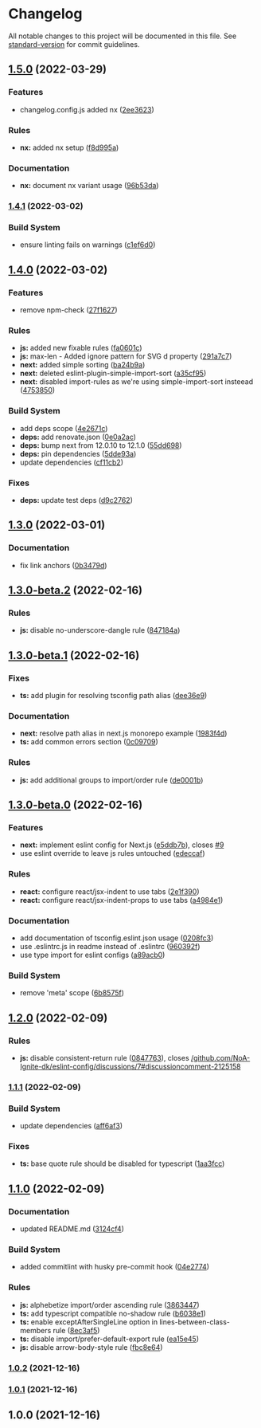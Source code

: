 # Changelog

All notable changes to this project will be documented in this file. See [standard-version](https://github.com/conventional-changelog/standard-version) for commit guidelines.

## [1.5.0](https://github.com/NoA-Ignite-dk/eslint-config/compare/v1.4.1...v1.5.0) (2022-03-29)


### Features

* changelog.config.js added nx ([2ee3623](https://github.com/NoA-Ignite-dk/eslint-config/commit/2ee36231cf3f3acf0aa642f3aa8d212bfd4e671f))


### Rules

* **nx:** added nx setup ([f8d995a](https://github.com/NoA-Ignite-dk/eslint-config/commit/f8d995a24db1f9fb5b2c1df0f868bc54b56325f1))


### Documentation

* **nx:** document nx variant usage ([96b53da](https://github.com/NoA-Ignite-dk/eslint-config/commit/96b53daa3c9e12380f6ad4d272eb9dd0003ab72f))

### [1.4.1](https://github.com/NoA-Ignite-dk/eslint-config/compare/v1.4.0...v1.4.1) (2022-03-02)


### Build System

* ensure linting fails on warnings ([c1ef6d0](https://github.com/NoA-Ignite-dk/eslint-config/commit/c1ef6d0df270c971a6bd14cd588c2dfb3a53d22e))

## [1.4.0](https://github.com/NoA-Ignite-dk/eslint-config/compare/v1.3.0...v1.4.0) (2022-03-02)


### Features

* remove npm-check ([27f1627](https://github.com/NoA-Ignite-dk/eslint-config/commit/27f16272fd15f945be193307881afddbffd37f77))


### Rules

* **js:** added new fixable rules ([fa0601c](https://github.com/NoA-Ignite-dk/eslint-config/commit/fa0601c843c1c216ceff01ebd27863cf6d54757a))
* **js:** max-len - Added ignore pattern for SVG d property ([291a7c7](https://github.com/NoA-Ignite-dk/eslint-config/commit/291a7c723d1f57915d8fee58bcdf62bcd3ad745b))
* **next:** added simple sorting ([ba24b9a](https://github.com/NoA-Ignite-dk/eslint-config/commit/ba24b9a38972d6b1b5577b0cced2c80961ccd131))
* **next:** deleted eslint-plugin-simple-import-sort ([a35cf95](https://github.com/NoA-Ignite-dk/eslint-config/commit/a35cf9551869f967f64d6d22e8c5f52d1731df5f))
* **next:** disabled import-rules as we're using simple-import-sort insteead ([4753850](https://github.com/NoA-Ignite-dk/eslint-config/commit/475385036d6162d43484dbf5e1f5b0e9d37bc2b1))


### Build System

* add deps scope ([4e2671c](https://github.com/NoA-Ignite-dk/eslint-config/commit/4e2671c5abb5343b0e07be6e7f0ebc814b237732))
* **deps:** add renovate.json ([0e0a2ac](https://github.com/NoA-Ignite-dk/eslint-config/commit/0e0a2ac666e55f67fd52af2c0f22b53ff99408bd))
* **deps:** bump next from 12.0.10 to 12.1.0 ([55dd698](https://github.com/NoA-Ignite-dk/eslint-config/commit/55dd698ecc9c2220bd700198f93e92281bfe238d))
* **deps:** pin dependencies ([5dde93a](https://github.com/NoA-Ignite-dk/eslint-config/commit/5dde93ac05c09bbad472524c0ec9491e9a513979))
* update dependencies ([cf11cb2](https://github.com/NoA-Ignite-dk/eslint-config/commit/cf11cb2fac9d24ece4bd6838b275dc4ef3db4ddc))


### Fixes

* **deps:** update test deps ([d9c2762](https://github.com/NoA-Ignite-dk/eslint-config/commit/d9c276267671f322e88931b7cfdb477f255d5298))

## [1.3.0](https://github.com/NoA-Ignite-dk/eslint-config/compare/v1.3.0-beta.2...v1.3.0) (2022-03-01)


### Documentation

* fix link anchors ([0b3479d](https://github.com/NoA-Ignite-dk/eslint-config/commit/0b3479d5d811ff71d85fbf9d0984b9f087714874))

## [1.3.0-beta.2](https://github.com/NoA-Ignite-dk/eslint-config/compare/v1.3.0-beta.1...v1.3.0-beta.2) (2022-02-16)


### Rules

* **js:** disable no-underscore-dangle rule ([847184a](https://github.com/NoA-Ignite-dk/eslint-config/commit/847184af90b53b33b0ec811ed4765cc49991e2e7))

## [1.3.0-beta.1](https://github.com/NoA-Ignite-dk/eslint-config/compare/v1.3.0-beta.0...v1.3.0-beta.1) (2022-02-16)


### Fixes

* **ts:** add plugin for resolving tsconfig path alias ([dee36e9](https://github.com/NoA-Ignite-dk/eslint-config/commit/dee36e9f9fffbb0b1d6663c9c8b1489a1b52288a))


### Documentation

* **next:** resolve path alias in next.js monorepo example ([1983f4d](https://github.com/NoA-Ignite-dk/eslint-config/commit/1983f4d77e8ecdd0f5abda61eb7843d51c3a6466))
* **ts:** add common errors section ([0c09709](https://github.com/NoA-Ignite-dk/eslint-config/commit/0c09709e241b70621479748391ccacf4f47cfc25))


### Rules

* **js:** add additional groups to import/order rule ([de0001b](https://github.com/NoA-Ignite-dk/eslint-config/commit/de0001bd87343613ebe6f5b996406eedc48ff751))

## [1.3.0-beta.0](https://github.com/NoA-Ignite-dk/eslint-config/compare/v1.2.0...v1.3.0-beta.0) (2022-02-16)


### Features

* **next:** implement eslint config for Next.js ([e5ddb7b](https://github.com/NoA-Ignite-dk/eslint-config/commit/e5ddb7b57479b288a75b1ac693e281b5d0646609)), closes [#9](https://github.com/NoA-Ignite-dk/eslint-config/issues/9)
* use eslint override to leave js rules untouched ([edeccaf](https://github.com/NoA-Ignite-dk/eslint-config/commit/edeccaf48831879caf2bace5ffd8ba83c0df4b32))


### Rules

* **react:** configure react/jsx-indent to use tabs ([2e1f390](https://github.com/NoA-Ignite-dk/eslint-config/commit/2e1f3905fe3ac8aeebbc472d6230ff1c9f4faa75))
* **react:** configure react/jsx-indent-props to use tabs ([a4984e1](https://github.com/NoA-Ignite-dk/eslint-config/commit/a4984e135166895b5aa1b5399eb31e02854186c7))


### Documentation

* add documentation of tsconfig.eslint.json usage ([0208fc3](https://github.com/NoA-Ignite-dk/eslint-config/commit/0208fc3880d9a89d207c050afba6c491bd001c16))
* use .eslintrc.js in readme instead of .eslintrc ([960392f](https://github.com/NoA-Ignite-dk/eslint-config/commit/960392faef47681aaf975d3ac59fb3b30f953a18))
* use type import for eslint configs ([a89acb0](https://github.com/NoA-Ignite-dk/eslint-config/commit/a89acb0507403b0b3cc8c1dd4f6bd0587563e028))


### Build System

* remove 'meta' scope ([6b8575f](https://github.com/NoA-Ignite-dk/eslint-config/commit/6b8575ffb5ec03d23b451a9c01b09d51c9baedf8))

## [1.2.0](https://github.com/NoA-Ignite-dk/eslint-config/compare/v1.1.1...v1.2.0) (2022-02-09)


### Rules

* **js:** disable consistent-return rule ([0847763](https://github.com/NoA-Ignite-dk/eslint-config/commit/08477634c3ec8a4e8a4edb109a2d02f524771a83)), closes [/github.com/NoA-Ignite-dk/eslint-config/discussions/7#discussioncomment-2125158](https://github.com/NoA-Ignite-dk//github.com/NoA-Ignite-dk/eslint-config/discussions/7/issues/discussioncomment-2125158)

### [1.1.1](https://github.com/NoA-Ignite-dk/eslint-config/compare/v1.1.0...v1.1.1) (2022-02-09)


### Build System

* update dependencies ([aff6af3](https://github.com/NoA-Ignite-dk/eslint-config/commit/aff6af3b115fa124f21ac6aacb4cb97ae972afec))


### Fixes

* **ts:** base quote rule should be disabled for typescript ([1aa3fcc](https://github.com/NoA-Ignite-dk/eslint-config/commit/1aa3fcceb11324b1b5b6decc9b8c0996291d9cfd))

## [1.1.0](https://github.com/NoA-Ignite-dk/eslint-config/compare/v1.0.2...v1.1.0) (2022-02-09)


### Documentation

* updated README.md ([3124cf4](https://github.com/NoA-Ignite-dk/eslint-config/commit/3124cf44a825bec9d574de39d06729d3fe4ebda5))


### Build System

* added commitlint with husky pre-commit hook ([04e2774](https://github.com/NoA-Ignite-dk/eslint-config/commit/04e2774fee873b1d8d8635e28db4d7a99239e6c9))


### Rules

* **js:** alphebetize import/order ascending rule ([3863447](https://github.com/NoA-Ignite-dk/eslint-config/commit/3863447a25ab34215e9fc6af0b3e50a2a03cc552))
* **ts:** add typescript compatible no-shadow rule ([b6038e1](https://github.com/NoA-Ignite-dk/eslint-config/commit/b6038e15cfc4bd3cb1ac50b000e71d51fec75b91))
* **ts:** enable exceptAfterSingleLine option in lines-between-class-members rule ([8ec3af5](https://github.com/NoA-Ignite-dk/eslint-config/commit/8ec3af552fbafeb1add57efdcae1e5b38f468331))
* **ts:** disable import/prefer-default-export rule ([ea15e45](https://github.com/NoA-Ignite-dk/eslint-config/commit/ea15e45c487022a42ee33e36f0ad86114ab709fb))
* **js:** disable arrow-body-style rule ([fbc8e64](https://github.com/NoA-Ignite-dk/eslint-config/commit/fbc8e64bc5340923da987ae451d61af0226774d1))

### [1.0.2](https://github.com/NoA-Ignite-dk/eslint-config/compare/v1.0.1...v1.0.2) (2021-12-16)

### [1.0.1](https://github.com/noaignite/eslint-config/compare/v1.0.0...v1.0.1) (2021-12-16)

## 1.0.0 (2021-12-16)
